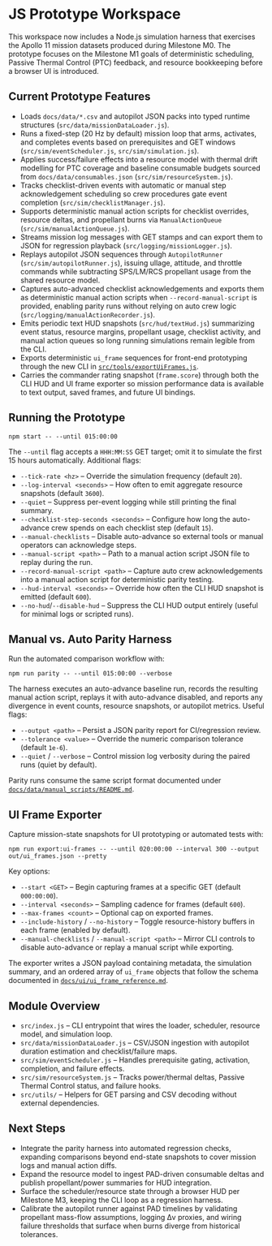 # JS Prototype Workspace

This workspace now includes a Node.js simulation harness that exercises the Apollo 11 mission datasets produced during Milestone M0. The prototype focuses on the Milestone M1 goals of deterministic scheduling, Passive Thermal Control (PTC) feedback, and resource bookkeeping before a browser UI is introduced.

## Current Prototype Features
- Loads `docs/data/*.csv` and autopilot JSON packs into typed runtime structures (`src/data/missionDataLoader.js`).
- Runs a fixed-step (20 Hz by default) mission loop that arms, activates, and completes events based on prerequisites and GET windows (`src/sim/eventScheduler.js`, `src/sim/simulation.js`).
- Applies success/failure effects into a resource model with thermal drift modelling for PTC coverage and baseline consumable budgets sourced from `docs/data/consumables.json` (`src/sim/resourceSystem.js`).
- Tracks checklist-driven events with automatic or manual step acknowledgement scheduling so crew procedures gate event completion (`src/sim/checklistManager.js`).
- Supports deterministic manual action scripts for checklist overrides, resource deltas, and propellant burns via `ManualActionQueue` (`src/sim/manualActionQueue.js`).
- Streams mission log messages with GET stamps and can export them to JSON for regression playback (`src/logging/missionLogger.js`).
- Replays autopilot JSON sequences through `AutopilotRunner` (`src/sim/autopilotRunner.js`), issuing ullage, attitude, and throttle commands while subtracting SPS/LM/RCS propellant usage from the shared resource model.
- Captures auto-advanced checklist acknowledgements and exports them as deterministic manual action scripts when `--record-manual-script` is provided, enabling parity runs without relying on auto crew logic (`src/logging/manualActionRecorder.js`).
- Emits periodic text HUD snapshots (`src/hud/textHud.js`) summarizing event status, resource margins, propellant usage, checklist activity, and manual action queues so long running simulations remain legible from the CLI.
- Exports deterministic `ui_frame` sequences for front-end prototyping through the new CLI in [`src/tools/exportUiFrames.js`](src/tools/exportUiFrames.js).
- Carries the commander rating snapshot (`frame.score`) through both the CLI HUD and UI frame exporter so mission performance data is available to text output, saved frames, and future UI bindings.

## Running the Prototype
```
npm start -- --until 015:00:00
```

The `--until` flag accepts a `HHH:MM:SS` GET target; omit it to simulate the first 15 hours automatically. Additional flags:
- `--tick-rate <hz>` – Override the simulation frequency (default `20`).
- `--log-interval <seconds>` – How often to emit aggregate resource snapshots (default `3600`).
- `--quiet` – Suppress per-event logging while still printing the final summary.
- `--checklist-step-seconds <seconds>` – Configure how long the auto-advance crew spends on each checklist step (default `15`).
- `--manual-checklists` – Disable auto-advance so external tools or manual operators can acknowledge steps.
- `--manual-script <path>` – Path to a manual action script JSON file to replay during the run.
- `--record-manual-script <path>` – Capture auto crew acknowledgements into a manual action script for deterministic parity testing.
- `--hud-interval <seconds>` – Override how often the CLI HUD snapshot is emitted (default `600`).
- `--no-hud`/`--disable-hud` – Suppress the CLI HUD output entirely (useful for minimal logs or scripted runs).

## Manual vs. Auto Parity Harness

Run the automated comparison workflow with:

```
npm run parity -- --until 015:00:00 --verbose
```

The harness executes an auto-advance baseline run, records the resulting manual action script, replays it with auto-advance disabled, and reports any divergence in event counts, resource snapshots, or autopilot metrics. Useful flags:

- `--output <path>` – Persist a JSON parity report for CI/regression review.
- `--tolerance <value>` – Override the numeric comparison tolerance (default `1e-6`).
- `--quiet` / `--verbose` – Control mission log verbosity during the paired runs (quiet by default).

Parity runs consume the same script format documented under [`docs/data/manual_scripts/README.md`](../docs/data/manual_scripts/README.md).

## UI Frame Exporter

Capture mission-state snapshots for UI prototyping or automated tests with:

```
npm run export:ui-frames -- --until 020:00:00 --interval 300 --output out/ui_frames.json --pretty
```

Key options:

- `--start <GET>` – Begin capturing frames at a specific GET (default `000:00:00`).
- `--interval <seconds>` – Sampling cadence for frames (default `600`).
- `--max-frames <count>` – Optional cap on exported frames.
- `--include-history` / `--no-history` – Toggle resource-history buffers in each frame (enabled by default).
- `--manual-checklists` / `--manual-script <path>` – Mirror CLI controls to disable auto-advance or replay a manual script while exporting.

The exporter writes a JSON payload containing metadata, the simulation summary, and an ordered array of `ui_frame` objects that follow the schema documented in [`docs/ui/ui_frame_reference.md`](../docs/ui/ui_frame_reference.md).

## Module Overview
- `src/index.js` – CLI entrypoint that wires the loader, scheduler, resource model, and simulation loop.
- `src/data/missionDataLoader.js` – CSV/JSON ingestion with autopilot duration estimation and checklist/failure maps.
- `src/sim/eventScheduler.js` – Handles prerequisite gating, activation, completion, and failure effects.
- `src/sim/resourceSystem.js` – Tracks power/thermal deltas, Passive Thermal Control status, and failure hooks.
- `src/utils/` – Helpers for GET parsing and CSV decoding without external dependencies.

## Next Steps
- Integrate the parity harness into automated regression checks, expanding comparisons beyond end-state snapshots to cover mission logs and manual action diffs.
- Expand the resource model to ingest PAD-driven consumable deltas and publish propellant/power summaries for HUD integration.
- Surface the scheduler/resource state through a browser HUD per Milestone M3, keeping the CLI loop as a regression harness.
- Calibrate the autopilot runner against PAD timelines by validating propellant mass-flow assumptions, logging Δv proxies, and wiring failure thresholds that surface when burns diverge from historical tolerances.
